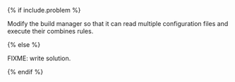 {% if include.problem %}

Modify the build manager so that it can read multiple configuration files
and execute their combines rules.

{% else %}

FIXME: write solution.

{% endif %}
